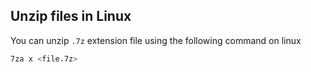 ## Unzip files in Linux

You can unzip `.7z` extension file using the following command on linux 

```sh
7za x <file.7z>

```
